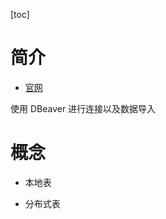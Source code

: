 [toc]


# 简介
* [官网](https://clickhouse.com/docs/en/home)

使用 DBeaver 进行连接以及数据导入

# 概念



* 本地表


* 分布式表